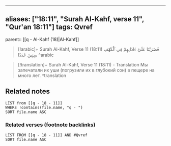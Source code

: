 
---
aliases: ["18:11", "Surah Al-Kahf, verse 11", "Qur'an 18:11"]
tags: Qvref
---

parent:: [[q - Al-Kahf (18)|Al-Kahf]]

> [!arabic]+ Surah Al-Kahf, Verse 11 (18:11)
> <span class="quran-arabic">فَضَرَبْنَا عَلَىٰٓ ءَاذَانِهِمْ فِى ٱلْكَهْفِ سِنِينَ عَدَدًا</span>
^arabic

> [!translation]+ Surah Al-Kahf, Verse 11 (18:11) - Translation
> Мы запечатали их уши (погрузили их в глубокий сон) в пещере на много лет.
^translation



## Related notes
```dataview
LIST from [[q - 18 - 11]]
WHERE !contains(file.name, "q - ")
SORT file.name ASC
```

### Related verses (footnote backlinks)
```dataview
LIST FROM [[q - 18 - 11]] AND #Qvref
SORT file.name ASC
```

